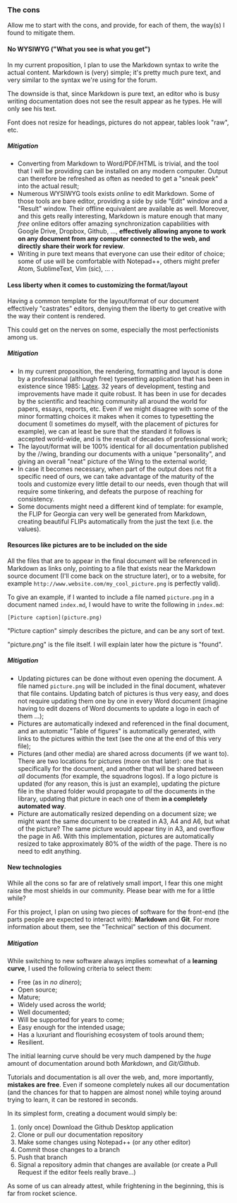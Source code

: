 ### The cons

Allow me to start with the cons, and provide, for each of them, the way(s) I found 
to mitigate them.

#### No WYSIWYG ("What you see is what you get")

In my current proposition, I plan to use the Markdown syntax to write the 
actual content. Markdown is (very) simple; it's pretty much pure text, and 
very similar to the syntax we're using for the forum.

The downside is that, since Markdown is pure text, an editor who is busy 
writing documentation does not see the result appear as he types. He will
only see his text.

Font does not resize for headings, pictures do not appear, 
tables look "raw", etc.

##### Mitigation

* Converting from Markdown to Word/PDF/HTML is trivial, and the tool that 
I will be providing can be installed on any modern computer. Output can 
therefore be refreshed as often as needed to get a "sneak peek" into the 
actual result;
* Numerous WYSIWYG tools exists *online* to edit Markdown. Some of those tools are 
bare editor, providing a side by side "Edit" window and a "Result" window. 
Their offline equivalent are available as well. Moreover, and this gets 
really interesting, Markdown is mature enough that many *free* online editors 
offer amazing synchronization capabilities with Google Drive, Dropbox, 
Github, ..., **effectively allowing anyone to work on any document from any 
computer connected to the web, and directly share their work for review**.
* Writing in pure text means that everyone can use their editor of choice;
some of use will be comfortable with Notepad++, others might prefer Atom,
SublimeText, Vim (sic), ... .

#### Less liberty when it comes to customizing the format/layout

Having a common template for the layout/format of our document effectively 
"castrates" editors, denying them the liberty to get creative with the way 
their content is rendered.

This could get on the nerves on some, especially the most perfectionists among us.

##### Mitigation

* In my current proposition, the rendering, formatting and layout is done by 
a professional (although free) typesetting application that has been in 
existence since 1985: [Latex](https://en.wikipedia.org/wiki/LaTeX). 32 years 
of development, testing and improvements have made it quite robust. It has 
been in use for decades by the scientific and teaching community all around 
the world for papers, essays, reports, etc. Even if we might disagree with 
some of the minor formatting choices it makes when it comes to typesetting 
the document (I sometimes do myself, with the placement of pictures for example), 
we can at least be sure that the standard it follows is accepted world-wide, 
and is the result of decades of professional work;
* The layout/format will be 100% identical for all documentation published by 
the //wing, branding our documents with a unique "personality", and giving an 
overall "neat" picture of the Wing to the external world;
* In case it becomes necessary, when part of the output does not fit a specific 
need of ours, we can take advantage of the maturity of the tools and customize 
every little detail to our needs, even though that will require some tinkering,
and defeats the purpose of reaching for consistency.
* Some documents might need a different kind of template: for example,
the FLIP for Georgia can very well be generated from Markdown, creating
beautiful FLIPs automatically from the just the text (i.e. the values).

#### Resources like pictures are to be included on the side

All the files that are to appear in the final document will be referenced in 
Markdown as links only, pointing to a file that exists near the Markdown 
source document (I'll come back on the structure later), or to a website,
for example `http://www.website.com/my_cool_picture.png` is perfectly
valid).

To give an example, if I wanted to include a file named `picture.png` in a 
document named `index.md`, I would have to write the following in `index.md`: 

```
[Picture caption](picture.png)
```

"Picture caption" simply describes the picture, and can be any sort of text. 

"picture.png" is the file itself. I will explain later how the picture is "found".

##### Mitigation

* Updating pictures can be done without even opening the document. 
A file named `picture.png` will be included in the final document, 
whatever that file contains. Updating batch of pictures is thus 
very easy, and does not require updating them one by one in every 
Word document (imagine having to edit dozens of Word documents
to update a logo in each of them ...);
* Pictures are automatically indexed and referenced in the final document, 
and an automatic "Table of figures" is automatically generated, with 
links to the pictures within the text (see the one at the end of this very file);
* Pictures (and other media) are shared across documents (if we want to). 
There are two locations for pictures (more on that later): one that is
specifically for the document, and another that will be shared between 
*all* documents (for example, the squadrons logos). If a logo picture 
is updated (for any reason, this is just an example), updating the 
picture file in the shared folder would propagate to *all* the documents 
in the library, updating that picture in each one of them **in a 
completely automated way**.
* Picture are automatically resized depending on
a document size; we might want the same document to be created in A3,
A4 and A6, but what of the picture? The same picture would appear tiny
in A3, and overflow the page in A6. With this implementation, pictures
are automatically resized to take approximately 80% of the width of the
page. There is no need to edit anything.


#### New technologies

While all the cons so far are of relatively small import, I fear this 
one might raise the most shields in our community. Please bear with 
me for a little while?

For this project, I plan on using two pieces of software for the 
front-end (the parts people are expected to interact with): **Markdown** 
and **Git**. For more information about them, see the "Technical" 
section of this document.

##### Mitigation

While switching to new software always implies somewhat of a 
**learning curve**, I used the following criteria to select them:

  * Free (as in *no dinero*);
  * Open source;
  * Mature;
  * Widely used across the world;
  * Well documented;
  * Will be supported for years to come;
  * Easy enough for the intended usage;
  * Has a luxuriant and flourishing ecosystem of tools around them;
  * Resilient.

The initial learning curve should be very much dampened by the *huge* 
amount of documentation around both *Markdown*, and *Git/Github*.

Tutorials and documentation is all over the web, and, more importantly, 
**mistakes are free**. Even if someone completely nukes all our 
documentation (and the chances for that to happen are almost none) 
while toying around trying to learn, it can be restored in seconds.

In its simplest form, creating a document would simply be:

1. (only once) Download the Github Desktop application
2. Clone or pull our documentation repository
3. Make some changes using Notepad++ (or any other editor)
4. Commit those changes to a branch
5. Push that branch
6. Signal a repository admin that changes are available
(or create a Pull Request if the editor feels really brave...)

As some of us can already attest, while frightening in the beginning,
this is far from rocket science.